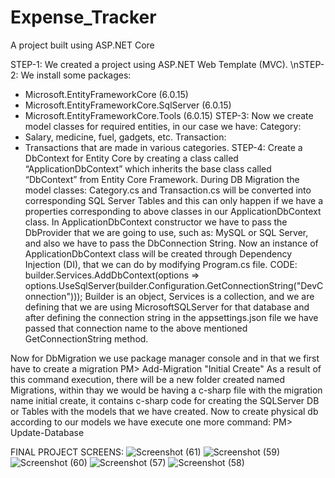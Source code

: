 # Expense_Tracker
A project built using ASP.NET Core

STEP-1:
We created a project using ASP.NET Web Template (MVC).
\nSTEP-2:
We install some packages: 
-	Microsoft.EntityFrameworkCore (6.0.15)
-	Microsoft.EntityFrameworkCore.SqlServer (6.0.15)
-	Microsoft.EntityFrameworkCore.Tools (6.0.15)
STEP-3:
Now we create model classes for required entities, in our case we have:
Category:
-	Salary, medicine, fuel, gadgets, etc.
Transaction:
-	Transactions that are made in various categories.
STEP-4:
Create a DbContext for Entity Core by creating a class called “ApplicationDbContext” which inherits the base class called “DbContext” from Entity Core Framework.
During DB Migration the model classes: Category.cs and Transaction.cs will be converted into corresponding SQL Server Tables and this can only happen if we have a properties corresponding to above classes in our ApplicationDbContext class.
In ApplicationDbContext constructor we have to pass the DbProvider that we are going to use, such as: MySQL or SQL Server, and also we have to pass the DbConnection String.
Now an instance of ApplicationDbContext class will be created through Dependency Injection (DI), that we can do by modifying Program.cs file.
CODE:
builder.Services.AddDbContext<ApplicationDbContext>(options => options.UseSqlServer(builder.Configuration.GetConnectionString("DevConnection")));
Builder is an object, Services is a collection, and we are defining that we are using MicrosoftSQLServer for that database and after defining the connection string in the appsettings.json file we have passed that connection name to the above mentioned GetConnectionString method.

Now for DbMigration we use package manager console and in that we first have to create a migration
PM> Add-Migration "Initial Create"
As a result of this command execution, there will be a new folder created named Migrations, within thay we would be having a c-sharp file with the migration name initial create, it contains c-sharp code for creating the SQLServer DB or Tables with the models that we have created.
Now to create physical db according to our models we have execute one more command:
PM> Update-Database


FINAL PROJECT SCREENS:
![Screenshot (61)](https://user-images.githubusercontent.com/92221952/236481642-eba5a2f1-8223-4116-b265-7f7477e3438f.png)
![Screenshot (59)](https://user-images.githubusercontent.com/92221952/236481796-f664f8dc-8cbc-4f89-9849-43b7b1ea6840.png)
![Screenshot (60)](https://user-images.githubusercontent.com/92221952/236481909-fedb74ce-6711-4083-bde0-e3ae75e509eb.png)
![Screenshot (57)](https://user-images.githubusercontent.com/92221952/236482028-d49f5867-3f68-485a-b3e0-e5a1d4358fbc.png)
![Screenshot (58)](https://user-images.githubusercontent.com/92221952/236482115-7777bd13-1372-4596-9f87-6678d62637e3.png)




